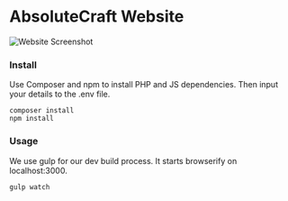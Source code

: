 # AbsoluteCraft Website

![Website Screenshot](http://i.imgur.com/WTe7qFZ.png)

### Install

Use Composer and npm to install PHP and JS dependencies. Then input your details to the .env file.

```
composer install
npm install
```

### Usage

We use gulp for our dev build process. It starts browserify on localhost:3000.

```
gulp watch
```
